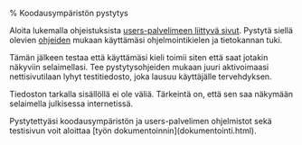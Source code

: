 % Koodausympäristön pystytys
<!-- order: 4 -->

Aloita lukemalla ohjeistuksista [users-palvelimeen liittyvä sivut]({{rootdir}}ohjeistus/users/index.html). 
Pystytä siellä olevien [ohjeiden]({{rootdir}}ohjeistus/users/kayttoonotto/index.html) mukaan käyttämäsi ohjelmointikielen ja tietokannan tuki. 

Tämän jälkeen testaa että käyttämäsi kieli toimii siten että saat jotakin näkyviin selaimellasi.
Tee pystytysohjeiden mukaan juuri aktivoimaasi nettisivutilaan
lyhyt testitiedosto, joka lausuu käyttäjälle tervehdyksen.

Tiedoston tarkalla sisällöllä ei ole väliä. Tärkeintä on, että sen saa näkymään selaimella julkisessa internetissä.

<next>
Pystytettyäsi koodausympäristön ja users-palvelimen ohjelmistot sekä testisivun
voit aloittaa [työn dokumentoinnin](dokumentointi.html).
</next>
